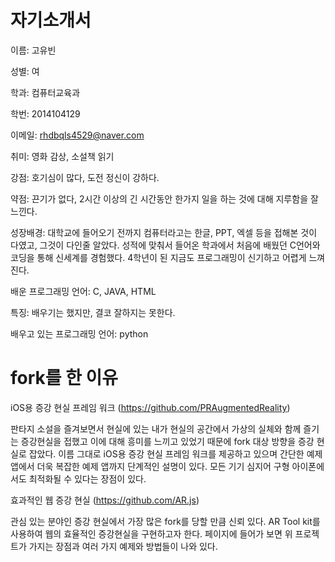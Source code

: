 # 자기소개서

이름: 고유빈

성별: 여

학과: 컴퓨터교육과

학번: 2014104129

이메일: rhdbqls4529@naver.com

취미: 영화 감상, 소설책 읽기 

강점: 호기심이 많다, 도전 정신이 강하다.

약점: 끈기가 없다, 2시간 이상의 긴 시간동안  한가지 일을 하는 것에 대해 지루함을 잘 느낀다.

성장배경: 대학교에 들어오기 전까지 컴퓨터라고는 한글, PPT, 엑셀 등을 접해본 것이 다였고, 그것이 다인줄 알았다. 성적에 맞춰서 들어온 학과에서 처음에 배웠던 C언어와 코딩을 통해 신세계를 경험했다. 4학년이 된 지금도 프로그래밍이 신기하고 어렵게 느껴진다. 

배운 프로그래밍 언어: C, JAVA, HTML

특징: 배우기는 했지만, 결코 잘하지는 못한다.

배우고 있는 프로그래밍 언어: python




# fork를 한 이유


iOS용 증강 현실 프레임 워크 (https://github.com/PRAugmentedReality)

판타지 소설을 즐겨보면서 현실에 있는 내가 현실의 공간에서 가상의 실체와 함께 즐기는 증강현실을 접했고 이에 대해 흥미를 느끼고 있었기 때문에 fork 대상 방향을 증강 현실로 잡았다. 이름 그대로 iOS용 증강 현실 프레임 워크를 제공하고 있으며 간단한 예제 앱에서 더욱 복잡한 예제 앱까지 단계적인 설명이 있다. 모든 기기 심지어 구형 아이폰에서도 최적화될 수 있다는 장점이 있다.


효과적인 웹 증강 현실 (https://github.com/AR.js)

관심 있는 분야인 증강 현실에서 가장 많은 fork를 당할 만큼 신뢰 있다. AR Tool kit를 사용하여 웹의 효율적인 증강현실을 구현하고자 한다. 페이지에 들어가 보면 위 프로젝트가 가지는 장점과 여러 가지 예제와 방법들이 나와 있다.

